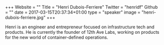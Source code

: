 +++
Website = ""
Title = "Henri Dubois-Ferriere"
Twitter = "henridf"
Github = ""
date = 2017-03-15T20:37:34+01:00
type = "speaker"
image = "henri-dubois-ferriere.jpg"
+++

Henri is an engineer and entrepreneur focused on infrastructure tech and products.
He is currently the founder of 12th Ave Labs, working on products for the new world of
container-defined operations.
